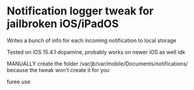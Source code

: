# Notification logger tweak for jailbroken iOS/iPadOS
Writes a bunch of info for each incoming notification to local storage

Tested on iOS 15.4.1 dopamine, probably works on newer iOS as well idk

MANUALLY create the folder /var/jb/var/mobile/Documents/notifications/ because the tweak won't create it for you

furee use 

